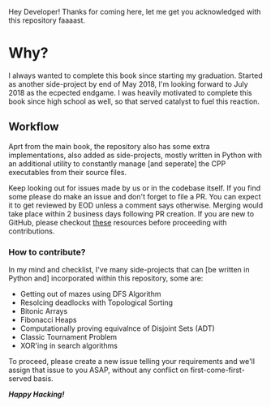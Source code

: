 Hey Developer! Thanks for coming here, let me get you acknowledged with this repository faaaast.

# Why?

I always wanted to complete this book since starting my graduation. Started as another side-project by end of May 2018, 
I'm looking forward to July 2018 as the ecpected endgame. I was heavily motivated to complete this book since high school as well, so 
that served catalyst to fuel this reaction.

## Workflow

Aprt from the main book, the repository also has some extra implementations, also added as side-projects, mostly written in Python with an 
additional utility to constantly manage [and seperate] the CPP executables from their source files. 

Keep looking out for issues made by us or in the codebase itself. If you find some please do make an issue and don't forget to file a PR. 
You can expect it to get reviewed by EOD unless a comment says otherwise. Merging would take place within 2 business days following PR creation. 
If you are new to GitHub, please checkout [these](http://try.github.io) resources before proceeding with contributions.

### How to contribute?

In my mind and checklist, I've many side-projects that can [be written in Python and] incorporated within this repository, some are:

- Getting out of mazes using DFS Algorithm
- Resolcing deadlocks with Topological Sorting
- Bitonic Arrays
- Fibonacci Heaps
- Computationally proving equivalnce of Disjoint Sets (ADT)
- Classic Tournament Problem
- XOR'ing in search algorithms

To proceed, please create a new issue telling your requirements and we'll assign that issue to you ASAP, without any conflict on 
first-come-first-served basis.

**_Happy Hacking!_**
